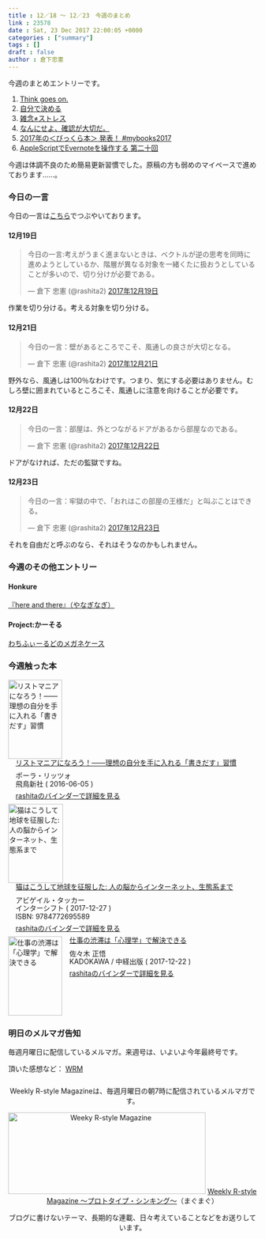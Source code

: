 ```yaml
---
title : 12／18 〜 12／23　今週のまとめ
link : 23578
date : Sat, 23 Dec 2017 22:00:05 +0000
categories : ["summary"]
tags : []
draft : false
author : 倉下忠憲
---
```


今週のまとめエントリーです。
 
<ol>
<li><a href="https://rashita.net/blog/?p=23555" title="Think goes on. – R-style">Think goes on.</a></li>
<li><a href="https://rashita.net/blog/?p=23559" title="自分で決める – R-style">自分で決める</a></li>
<li><a href="https://rashita.net/blog/?p=23562" title="雑念≠ストレス – R-style">雑念≠ストレス</a></li>
<li><a href="https://rashita.net/blog/?p=23566" title="なんにせよ、確認が大切だ。 – R-style">なんにせよ、確認が大切だ。</a></li>
<li><a href="https://rashita.net/blog/?p=23569" title="2017年の＜びっくら本＞ 発表！ #mybooks2017 – R-style">2017年の＜びっくら本＞ 発表！ #mybooks2017</a></li>
<li><a href="https://rashita.net/blog/?p=23574" title="AppleScriptでEvernoteを操作する 第二十回 – R-style">AppleScriptでEvernoteを操作する 第二十回</a></li>
</ol>

今週は体調不良のため簡易更新習慣でした。原稿の方も弱めのマイペースで進めております……。

<h3>今日の一言</h3>

今日の一言は<a href="http://twitter.com/rashita2 ">こちら</a>でつぶやいております。

<h4>12月19日</h4>

<blockquote class="twitter-tweet" data-lang="ja"><p lang="ja" dir="ltr">今日の一言:考えがうまく進まないときは、ベクトルが逆の思考を同時に進めようとしているか、階層が異なる対象を一緒くたに扱おうとしていることが多いので、切り分けが必要である。</p>&mdash; 倉下 忠憲 (@rashita2) <a href="https://twitter.com/rashita2/status/942992402058395648?ref_src=twsrc%5Etfw">2017年12月19日</a></blockquote>
<script async src="https://platform.twitter.com/widgets.js" charset="utf-8"></script>

作業を切り分ける。考える対象を切り分ける。

<h4>12月21日</h4>

<blockquote class="twitter-tweet" data-lang="ja"><p lang="ja" dir="ltr">今日の一言：壁があるところでこそ、風通しの良さが大切となる。</p>&mdash; 倉下 忠憲 (@rashita2) <a href="https://twitter.com/rashita2/status/943707684167024640?ref_src=twsrc%5Etfw">2017年12月21日</a></blockquote>
<script async src="https://platform.twitter.com/widgets.js" charset="utf-8"></script>

野外なら、風通しは100％なわけです。つまり、気にする必要はありません。むしろ壁に囲まれているところこそ、風通しに注意を向けることが必要です。

<h4>12月22日</h4>

<blockquote class="twitter-tweet" data-lang="ja"><p lang="ja" dir="ltr">今日の一言：部屋は、外とつながるドアがあるから部屋なのである。</p>&mdash; 倉下 忠憲 (@rashita2) <a href="https://twitter.com/rashita2/status/944178210681470976?ref_src=twsrc%5Etfw">2017年12月22日</a></blockquote>
<script async src="https://platform.twitter.com/widgets.js" charset="utf-8"></script>


ドアがなければ、ただの監獄ですね。

<h4>12月23日</h4>

<blockquote class="twitter-tweet" data-lang="ja"><p lang="ja" dir="ltr">今日の一言：牢獄の中で、「おれはこの部屋の王様だ」と叫ぶことはできる。</p>&mdash; 倉下 忠憲 (@rashita2) <a href="https://twitter.com/rashita2/status/944401377035300864?ref_src=twsrc%5Etfw">2017年12月23日</a></blockquote>
<script async src="https://platform.twitter.com/widgets.js" charset="utf-8"></script>


それを自由だと呼ぶのなら、それはそうなのかもしれません。


<h3>今週のその他エントリー</h3>

<H4>Honkure</H4>

<a href="http://honkure.net/rbook/archives/2549" title="『here and there』（やなぎなぎ） – Honkure">『here and there』（やなぎなぎ）</a>

<H4>Project:かーそる</H4>

<a href="http://honkure.net/cursor/?p=898" title="わちふぃーるどのメガネケース – Project:かーそる">わちふぃーるどのメガネケース</a>

<H3>今週触った本</H3>

<div class="mm-middle" style="margin-bottom:0px;"><div class="mm-image" style="float:left;"><a href="http://www.amazon.co.jp/exec/obidos/ASIN/B01LYPWM3B/rashita1000-22 /ref=nosim" target="_blank"><img src="https://images-fe.ssl-images-amazon.com/images/I/51GaBiDyecL._SL160_.jpg" alt="リストマニアになろう！――理想の自分を手に入れる「書きだす」習慣" title="リストマニアになろう！――理想の自分を手に入れる「書きだす」習慣" width="109" height="160" border="0" /></a></div><div class="mm-content" style="float:left;margin-left:15px;line-height:120%"><div class="mm-title" style="line-height:120%"><a href="http://www.amazon.co.jp/exec/obidos/ASIN/B01LYPWM3B/rashita1000-22 /ref=nosim" target="_blank">リストマニアになろう！――理想の自分を手に入れる「書きだす」習慣</a></div><div class="mm-detail" style="margin-top:10px;">ポーラ・リッツォ<br />飛鳥新社 ( 2016-06-05 )<br /><div style="margin:7px 0px"><a href="http://mediamarker.net/u/rashita/?asin=B01LYPWM3B" target="_blank">rashitaのバインダーで詳細を見る</a></div></div></div><div style="clear:left"></div></div>

<div class="mm-middle" style="margin-bottom:0px;"><div class="mm-image" style="float:left;"><a href="http://www.amazon.co.jp/exec/obidos/ASIN/4772695583/rashita1000-22 /ref=nosim" target="_blank"><img src="https://images-fe.ssl-images-amazon.com/images/I/51seweTw%2B8L._SL160_.jpg" alt="猫はこうして地球を征服した: 人の脳からインターネット、生態系まで" title="猫はこうして地球を征服した: 人の脳からインターネット、生態系まで" width="111" height="160" border="0" /></a></div><div class="mm-content" style="float:left;margin-left:15px;line-height:120%"><div class="mm-title" style="line-height:120%"><a href="http://www.amazon.co.jp/exec/obidos/ASIN/4772695583/rashita1000-22 /ref=nosim" target="_blank">猫はこうして地球を征服した: 人の脳からインターネット、生態系まで</a></div><div class="mm-detail" style="margin-top:10px;">アビゲイル・タッカー<br />インターシフト ( 2017-12-27 )<br />ISBN: 9784772695589<br /><div style="margin:7px 0px"><a href="http://mediamarker.net/u/rashita/?asin=4772695583" target="_blank">rashitaのバインダーで詳細を見る</a></div></div></div><div style="clear:left"></div></div>


<div class="mm-middle" style="margin-bottom:0px;"><div class="mm-image" style="float:left;"><a href="http://www.amazon.co.jp/exec/obidos/ASIN/B078H87Q7J/rashita1000-22 /ref=nosim" target="_blank"><img src="https://images-fe.ssl-images-amazon.com/images/I/51dA4jpR4tL._SL160_.jpg" alt="仕事の渋滞は「心理学」で解決できる" title="仕事の渋滞は「心理学」で解決できる" width="109" height="160" border="0" /></a></div><div class="mm-content" style="float:left;margin-left:15px;line-height:120%"><div class="mm-title" style="line-height:120%"><a href="http://www.amazon.co.jp/exec/obidos/ASIN/B078H87Q7J/rashita1000-22 /ref=nosim" target="_blank">仕事の渋滞は「心理学」で解決できる</a></div><div class="mm-detail" style="margin-top:10px;">佐々木 正悟<br />KADOKAWA / 中経出版 ( 2017-12-22 )<br /><div style="margin:7px 0px"><a href="http://mediamarker.net/u/rashita/?asin=B078H87Q7J" target="_blank">rashitaのバインダーで詳細を見る</a></div></div></div><div style="clear:left"></div></div>

<h3>明日のメルマガ告知</h3>

毎週月曜日に配信しているメルマガ。来週号は、いよいよ今年最終号です。


頂いた感想など：
<a class="twitter-timeline"  href="https://twitter.com/rashita2/timelines/427262290753097729"  data-widget-id="427265271171010561">WRM</a>
    <script>!function(d,s,id){var js,fjs=d.getElementsByTagName(s)[0],p=/^http:/.test(d.location)?'http':'https';if(!d.getElementById(id)){js=d.createElement(s);js.id=id;js.src=p+"://platform.twitter.com/widgets.js";fjs.parentNode.insertBefore(js,fjs);}}(document,"script","twitter-wjs");</script>


<div style="text-align:center;margin-top:25px;">
Weekly R-style Magazineは、毎週月曜日の朝7時に配信されているメルマガです。

<a href="http://www.mag2.com/m/0001185133.html" target="_blank"><img src="http://rashita.net/blog/wp-content/uploads/2010/09/mmbanner.jpg" alt="Weeky R-style Magazine" width="400" height="165" class="alignnone size-full wp-image-12201" /></a>
<a href="http://www.mag2.com/m/0001185133.html" target="_blank">Weekly R-style Magazine ～プロトタイプ・シンキング～</a>（まぐまぐ）

ブログに書けないテーマ、長期的な連載、日々考えていることなどをお送りしています。
</div> 
